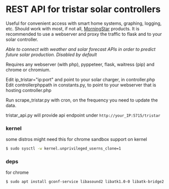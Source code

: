 # REST API for tristar solar controllers

Useful for convenient access with smart home systems, graphing, logging, etc. Should work with most, if not all, [MorningStar](https://www.morningstarcorp.com/) products. It is recommended to use a webserver and proxy the traffic to flask and to your solar controller.  

_Able to connect with weather and solar forecast APIs in order to predict future solar production. Disabled by default_

Requires any webserver (with php), pyppeteer, flask, waitress (pip) and chrome or chromium.  

Edit ip_tristar="ip:port" and point to your solar charger, in controller.php  
Edit controllerphppath in constants.py, to point to your webserver that is hosting controller.php  

Run scrape_tristar.py with cron, on the frequency you need to update the data.  

tristar_api.py will provide api endpoint under ``http://your_IP:5715/tristar``  


### kernel
some distros might need this for chrome sandbox support on kernel 
```sh
$ sudo sysctl -w kernel.unprivileged_userns_clone=1
```

### deps
for chrome
```sh
$ sudo apt install gconf-service libasound2 libatk1.0-0 libatk-bridge2.0-0 libc6 libcairo2 libcups2 libdbus-1-3 libexpat1 libfontconfig1 libgcc1 libgconf-2-4 libgdk-pixbuf2.0-0 libglib2.0-0 libgtk-3-0 libnspr4 libpango-1.0-0 libpangocairo-1.0-0 libstdc++6 libx11-6 libx11-xcb1 libxcb1 libxcomposite1 libxcursor1 libxdamage1 libxext6 libxfixes3 libxi6 libxrandr2 libxrender1 libxss1 libxtst6 ca-certificates fonts-liberation libappindicator1 libnss3 lsb-release xdg-utils wget
```

